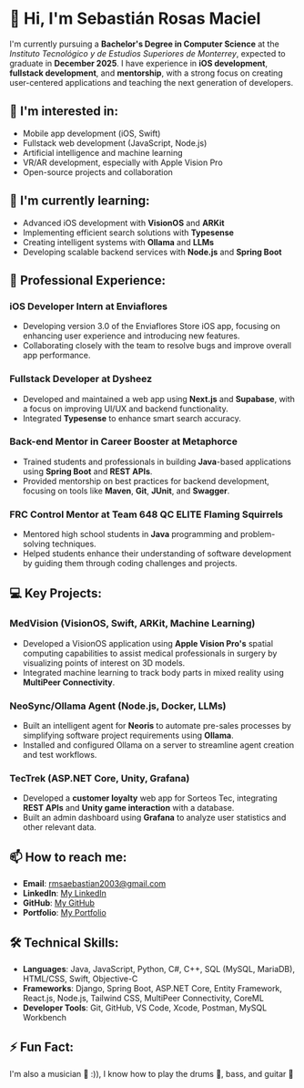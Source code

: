 # 👋 Hi, I'm Sebastián Rosas Maciel

I'm currently pursuing a **Bachelor's Degree in Computer Science** at the *Instituto Tecnológico y de Estudios Superiores de Monterrey*, expected to graduate in **December 2025**. I have experience in **iOS development**, **fullstack development**, and **mentorship**, with a strong focus on creating user-centered applications and teaching the next generation of developers.

## 👀 I'm interested in:
- Mobile app development (iOS, Swift)
- Fullstack web development (JavaScript, Node.js)
- Artificial intelligence and machine learning
- VR/AR development, especially with Apple Vision Pro
- Open-source projects and collaboration

## 🌱 I'm currently learning:
- Advanced iOS development with **VisionOS** and **ARKit**
- Implementing efficient search solutions with **Typesense**
- Creating intelligent systems with **Ollama** and **LLMs**
- Developing scalable backend services with **Node.js** and **Spring Boot**

## 💼 Professional Experience:
### iOS Developer Intern at Enviaflores
- Developing version 3.0 of the Enviaflores Store iOS app, focusing on enhancing user experience and introducing new features.
- Collaborating closely with the team to resolve bugs and improve overall app performance.

### Fullstack Developer at Dysheez
- Developed and maintained a web app using **Next.js** and **Supabase**, with a focus on improving UI/UX and backend functionality.
- Integrated **Typesense** to enhance smart search accuracy.

### Back-end Mentor in Career Booster at Metaphorce
- Trained students and professionals in building **Java**-based applications using **Spring Boot** and **REST APIs**.
- Provided mentorship on best practices for backend development, focusing on tools like **Maven**, **Git**, **JUnit**, and **Swagger**.

### FRC Control Mentor at Team 648 QC ELITE Flaming Squirrels
- Mentored high school students in **Java** programming and problem-solving techniques.
- Helped students enhance their understanding of software development by guiding them through coding challenges and projects.

## 💻 Key Projects:
### MedVision (VisionOS, Swift, ARKit, Machine Learning)
- Developed a VisionOS application using **Apple Vision Pro's** spatial computing capabilities to assist medical professionals in surgery by visualizing points of interest on 3D models.
- Integrated machine learning to track body parts in mixed reality using **MultiPeer Connectivity**.

### NeoSync/Ollama Agent (Node.js, Docker, LLMs)
- Built an intelligent agent for **Neoris** to automate pre-sales processes by simplifying software project requirements using **Ollama**.
- Installed and configured Ollama on a server to streamline agent creation and test workflows.

### TecTrek (ASP.NET Core, Unity, Grafana)
- Developed a **customer loyalty** web app for Sorteos Tec, integrating **REST APIs** and **Unity game interaction** with a database.
- Built an admin dashboard using **Grafana** to analyze user statistics and other relevant data.

## 📫 How to reach me:
- **Email**: rmsaebastian2003@gmail.com
- **LinkedIn**: [My LinkedIn](https://www.linkedin.com/in/rosassebastian2003/)
- **GitHub**: [My GitHub](https://github.com/RosasSebastian2003)
- **Portfolio**: [My Portfolio](https://rosassebastian.com) 

## 🛠️ Technical Skills:
- **Languages**: Java, JavaScript, Python, C#, C++, SQL (MySQL, MariaDB), HTML/CSS, Swift, Objective-C
- **Frameworks**: Django, Spring Boot, ASP.NET Core, Entity Framework, React.js, Node.js, Tailwind CSS, MultiPeer Connectivity, CoreML
- **Developer Tools**: Git, GitHub, VS Code, Xcode, Postman, MySQL Workbench

## ⚡ Fun Fact:
I'm also a musician 🎼 :)), I know how to play the drums 🥁, bass, and guitar 🎸
